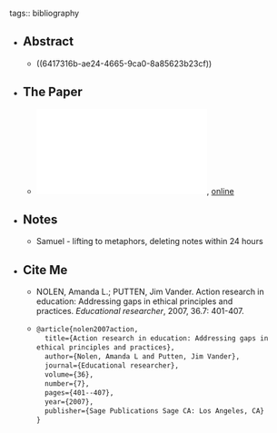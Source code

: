tags:: bibliography

- ## Abstract
	- ((6417316b-ae24-4665-9ca0-8a85623b23cf))
- ## The Paper
	- ![local copy](../assets/Action-Research-in-deducation-ethical-gaps_1679241549274_0.pdf), [online](https://www.researchgate.net/profile/Elena-Novak-2/publication/359924755_A_Research-Practice_Partnership_Approach_for_Co-Designing_a_Culturally_Responsive_Computer_Science_Curriculum_for_Upper_Elementary_Students/links/62cc14e6cab7ba7426e4bbb7/A-Research-Practice-Partnership-Approach-for-Co-Designing-a-Culturally-Responsive-Computer-Science-Curriculum-for-Upper-Elementary-Students.pdf)
- ## Notes
	- Samuel - lifting to metaphors, deleting notes within 24 hours
- ## Cite Me
	- NOLEN, Amanda L.; PUTTEN, Jim Vander. Action research in education: Addressing gaps in ethical principles and practices. *Educational researcher*, 2007, 36.7: 401-407.
	- ```
	  @article{nolen2007action,
	    title={Action research in education: Addressing gaps in ethical principles and practices},
	    author={Nolen, Amanda L and Putten, Jim Vander},
	    journal={Educational researcher},
	    volume={36},
	    number={7},
	    pages={401--407},
	    year={2007},
	    publisher={Sage Publications Sage CA: Los Angeles, CA}
	  }
	  ```